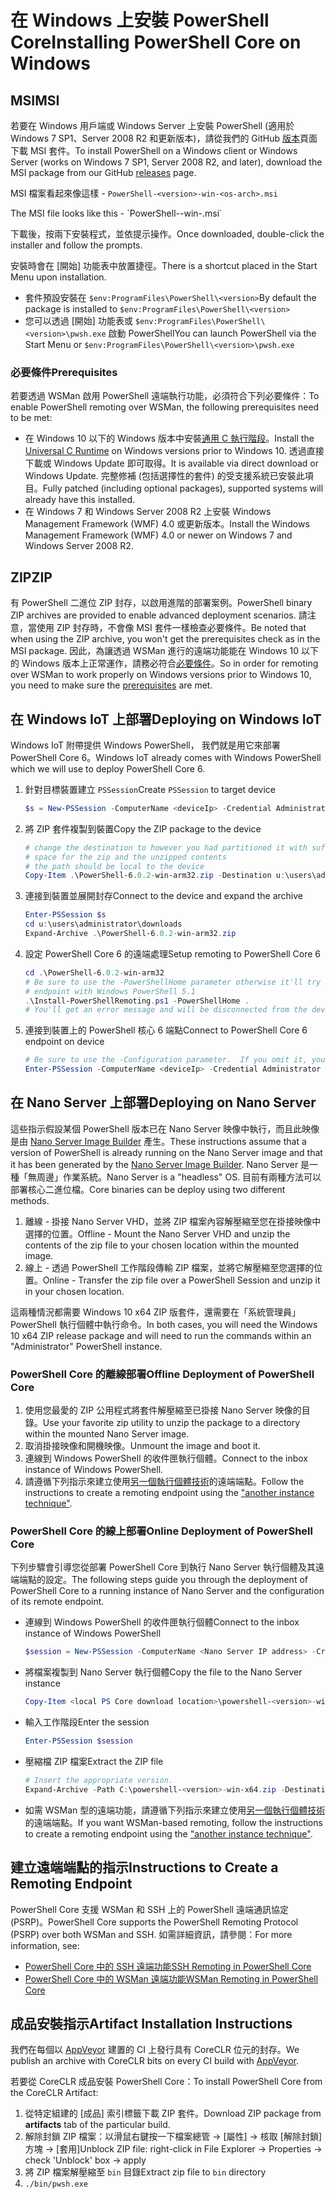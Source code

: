 # <a name="installing-powershell-core-on-windows"></a><span data-ttu-id="f4240-101">在 Windows 上安裝 PowerShell Core</span><span class="sxs-lookup"><span data-stu-id="f4240-101">Installing PowerShell Core on Windows</span></span>

## <a name="msi"></a><span data-ttu-id="f4240-102">MSI</span><span class="sxs-lookup"><span data-stu-id="f4240-102">MSI</span></span>

<span data-ttu-id="f4240-103">若要在 Windows 用戶端或 Windows Server 上安裝 PowerShell (適用於 Windows 7 SP1、Server 2008 R2 和更新版本)，請從我們的 GitHub [版本][]頁面下載 MSI 套件。</span><span class="sxs-lookup"><span data-stu-id="f4240-103">To install PowerShell on a Windows client or Windows Server (works on Windows 7 SP1, Server 2008 R2, and later), download the MSI package from our GitHub [releases][] page.</span></span>

<span data-ttu-id="f4240-104">MSI 檔案看起來像這樣 - `PowerShell-<version>-win-<os-arch>.msi`
<!-- TODO: should be updated to point to the Download Center as well --></span><span class="sxs-lookup"><span data-stu-id="f4240-104">The MSI file looks like this - `PowerShell-<version>-win-<os-arch>.msi`
<!-- TODO: should be updated to point to the Download Center as well --></span></span>

<span data-ttu-id="f4240-105">下載後，按兩下安裝程式，並依提示操作。</span><span class="sxs-lookup"><span data-stu-id="f4240-105">Once downloaded, double-click the installer and follow the prompts.</span></span>

<span data-ttu-id="f4240-106">安裝時會在 [開始] 功能表中放置捷徑。</span><span class="sxs-lookup"><span data-stu-id="f4240-106">There is a shortcut placed in the Start Menu upon installation.</span></span>

- <span data-ttu-id="f4240-107">套件預設安裝在 `$env:ProgramFiles\PowerShell\<version>`</span><span class="sxs-lookup"><span data-stu-id="f4240-107">By default the package is installed to `$env:ProgramFiles\PowerShell\<version>`</span></span>
- <span data-ttu-id="f4240-108">您可以透過 [開始] 功能表或 `$env:ProgramFiles\PowerShell\<version>\pwsh.exe` 啟動 PowerShell</span><span class="sxs-lookup"><span data-stu-id="f4240-108">You can launch PowerShell via the Start Menu or `$env:ProgramFiles\PowerShell\<version>\pwsh.exe`</span></span>

### <a name="prerequisites"></a><span data-ttu-id="f4240-109">必要條件</span><span class="sxs-lookup"><span data-stu-id="f4240-109">Prerequisites</span></span>

<span data-ttu-id="f4240-110">若要透過 WSMan 啟用 PowerShell 遠端執行功能，必須符合下列必要條件：</span><span class="sxs-lookup"><span data-stu-id="f4240-110">To enable PowerShell remoting over WSMan, the following prerequisites need to be met:</span></span>

- <span data-ttu-id="f4240-111">在 Windows 10 以下的 Windows 版本中安裝[通用 C 執行階段](https://www.microsoft.com/download/details.aspx?id=50410)。</span><span class="sxs-lookup"><span data-stu-id="f4240-111">Install the [Universal C Runtime](https://www.microsoft.com/download/details.aspx?id=50410) on Windows versions prior to Windows 10.</span></span>
  <span data-ttu-id="f4240-112">透過直接下載或 Windows Update 即可取得。</span><span class="sxs-lookup"><span data-stu-id="f4240-112">It is available via direct download or Windows Update.</span></span>
  <span data-ttu-id="f4240-113">完整修補 (包括選擇性的套件) 的受支援系統已安裝此項目。</span><span class="sxs-lookup"><span data-stu-id="f4240-113">Fully patched (including optional packages), supported systems will already have this installed.</span></span>
- <span data-ttu-id="f4240-114">在 Windows 7 和 Windows Server 2008 R2 上安裝 Windows Management Framework (WMF) 4.0 或更新版本。</span><span class="sxs-lookup"><span data-stu-id="f4240-114">Install the Windows Management Framework (WMF) 4.0 or newer on Windows 7 and Windows Server 2008 R2.</span></span>

## <a name="zip"></a><span data-ttu-id="f4240-115">ZIP</span><span class="sxs-lookup"><span data-stu-id="f4240-115">ZIP</span></span>

<span data-ttu-id="f4240-116">有 PowerShell 二進位 ZIP 封存，以啟用進階的部署案例。</span><span class="sxs-lookup"><span data-stu-id="f4240-116">PowerShell binary ZIP archives are provided to enable advanced deployment scenarios.</span></span>
<span data-ttu-id="f4240-117">請注意，當使用 ZIP 封存時，不會像 MSI 套件一樣檢查必要條件。</span><span class="sxs-lookup"><span data-stu-id="f4240-117">Be noted that when using the ZIP archive, you won't get the prerequisites check as in the MSI package.</span></span>
<span data-ttu-id="f4240-118">因此，為讓透過 WSMan 進行的遠端功能能在 Windows 10 以下的 Windows 版本上正常運作，請務必符合[必要條件](#prerequisites)。</span><span class="sxs-lookup"><span data-stu-id="f4240-118">So in order for remoting over WSMan to work properly on Windows versions prior to Windows 10, you need to make sure the [prerequisites](#prerequisites) are met.</span></span>

## <a name="deploying-on-windows-iot"></a><span data-ttu-id="f4240-119">在 Windows IoT 上部署</span><span class="sxs-lookup"><span data-stu-id="f4240-119">Deploying on Windows IoT</span></span>

<span data-ttu-id="f4240-120">Windows IoT 附帶提供 Windows PowerShell， 我們就是用它來部署 PowerShell Core 6。</span><span class="sxs-lookup"><span data-stu-id="f4240-120">Windows IoT already comes with Windows PowerShell which we will use to deploy PowerShell Core 6.</span></span>

1. <span data-ttu-id="f4240-121">針對目標裝置建立 `PSSession`</span><span class="sxs-lookup"><span data-stu-id="f4240-121">Create `PSSession` to target device</span></span>

   ```powershell
   $s = New-PSSession -ComputerName <deviceIp> -Credential Administrator
   ```

2. <span data-ttu-id="f4240-122">將 ZIP 套件複製到裝置</span><span class="sxs-lookup"><span data-stu-id="f4240-122">Copy the ZIP package to the device</span></span>

   ```powershell
   # change the destination to however you had partitioned it with sufficient
   # space for the zip and the unzipped contents
   # the path should be local to the device
   Copy-Item .\PowerShell-6.0.2-win-arm32.zip -Destination u:\users\administrator\Downloads -ToSession $s
   ```

3. <span data-ttu-id="f4240-123">連接到裝置並展開封存</span><span class="sxs-lookup"><span data-stu-id="f4240-123">Connect to the device and expand the archive</span></span>

   ```powershell
   Enter-PSSession $s
   cd u:\users\administrator\downloads
   Expand-Archive .\PowerShell-6.0.2-win-arm32.zip
   ```

4. <span data-ttu-id="f4240-124">設定 PowerShell Core 6 的遠端處理</span><span class="sxs-lookup"><span data-stu-id="f4240-124">Setup remoting to PowerShell Core 6</span></span>

   ```powershell
   cd .\PowerShell-6.0.2-win-arm32
   # Be sure to use the -PowerShellHome parameter otherwise it'll try to create a new
   # endpoint with Windows PowerShell 5.1
   .\Install-PowerShellRemoting.ps1 -PowerShellHome .
   # You'll get an error message and will be disconnected from the device because it has to restart WinRM
   ```

5. <span data-ttu-id="f4240-125">連接到裝置上的 PowerShell 核心 6 端點</span><span class="sxs-lookup"><span data-stu-id="f4240-125">Connect to PowerShell Core 6 endpoint on device</span></span>

   ```powershell
   # Be sure to use the -Configuration parameter.  If you omit it, you will connect to Windows PowerShell 5.1
   Enter-PSSession -ComputerName <deviceIp> -Credential Administrator -Configuration powershell.6.0.2
   ```

## <a name="deploying-on-nano-server"></a><span data-ttu-id="f4240-126">在 Nano Server 上部署</span><span class="sxs-lookup"><span data-stu-id="f4240-126">Deploying on Nano Server</span></span>

<span data-ttu-id="f4240-127">這些指示假設某個 PowerShell 版本已在 Nano Server 映像中執行，而且此映像是由 [Nano Server Image Builder](/windows-server/get-started/deploy-nano-server) 產生。</span><span class="sxs-lookup"><span data-stu-id="f4240-127">These instructions assume that a version of PowerShell is already running on the Nano Server image and that it has been generated by the [Nano Server Image Builder](/windows-server/get-started/deploy-nano-server).</span></span>
<span data-ttu-id="f4240-128">Nano Server 是一種「無周邊」作業系統。</span><span class="sxs-lookup"><span data-stu-id="f4240-128">Nano Server is a "headless" OS.</span></span> <span data-ttu-id="f4240-129">目前有兩種方法可以部署核心二進位檔。</span><span class="sxs-lookup"><span data-stu-id="f4240-129">Core binaries can be deploy using two different methods.</span></span>

1. <span data-ttu-id="f4240-130">離線 - 掛接 Nano Server VHD，並將 ZIP 檔案內容解壓縮至您在掛接映像中選擇的位置。</span><span class="sxs-lookup"><span data-stu-id="f4240-130">Offline - Mount the Nano Server VHD and unzip the contents of the zip file to your chosen location within the mounted image.</span></span>
2. <span data-ttu-id="f4240-131">線上 - 透過 PowerShell 工作階段傳輸 ZIP 檔案，並將它解壓縮至您選擇的位置。</span><span class="sxs-lookup"><span data-stu-id="f4240-131">Online - Transfer the zip file over a PowerShell Session and unzip it in your chosen location.</span></span>

<span data-ttu-id="f4240-132">這兩種情況都需要 Windows 10 x64 ZIP 版套件，還需要在「系統管理員」PowerShell 執行個體中執行命令。</span><span class="sxs-lookup"><span data-stu-id="f4240-132">In both cases, you will need the Windows 10 x64 ZIP release package and will need to run the commands within an "Administrator" PowerShell instance.</span></span>

### <a name="offline-deployment-of-powershell-core"></a><span data-ttu-id="f4240-133">PowerShell Core 的離線部署</span><span class="sxs-lookup"><span data-stu-id="f4240-133">Offline Deployment of PowerShell Core</span></span>

1. <span data-ttu-id="f4240-134">使用您最愛的 ZIP 公用程式將套件解壓縮至已掛接 Nano Server 映像的目錄。</span><span class="sxs-lookup"><span data-stu-id="f4240-134">Use your favorite zip utility to unzip the package to a directory within the mounted Nano Server image.</span></span>
2. <span data-ttu-id="f4240-135">取消掛接映像和開機映像。</span><span class="sxs-lookup"><span data-stu-id="f4240-135">Unmount the image and boot it.</span></span>
3. <span data-ttu-id="f4240-136">連線到 Windows PowerShell 的收件匣執行個體。</span><span class="sxs-lookup"><span data-stu-id="f4240-136">Connect to the inbox instance of Windows PowerShell.</span></span>
4. <span data-ttu-id="f4240-137">請遵循下列指示來建立使用[另一個執行個體技術](#executed-by-another-instance-of-powershell-on-behalf-of-the-instance-that-it-will-register)的遠端端點。</span><span class="sxs-lookup"><span data-stu-id="f4240-137">Follow the instructions to create a remoting endpoint using the ["another instance technique"](#executed-by-another-instance-of-powershell-on-behalf-of-the-instance-that-it-will-register).</span></span>

### <a name="online-deployment-of-powershell-core"></a><span data-ttu-id="f4240-138">PowerShell Core 的線上部署</span><span class="sxs-lookup"><span data-stu-id="f4240-138">Online Deployment of PowerShell Core</span></span>

<span data-ttu-id="f4240-139">下列步驟會引導您從部署 PowerShell Core 到執行 Nano Server 執行個體及其遠端端點的設定。</span><span class="sxs-lookup"><span data-stu-id="f4240-139">The following steps guide you through the deployment of PowerShell Core to a running instance of Nano Server and the configuration of its remote endpoint.</span></span>

- <span data-ttu-id="f4240-140">連線到 Windows PowerShell 的收件匣執行個體</span><span class="sxs-lookup"><span data-stu-id="f4240-140">Connect to the inbox instance of Windows PowerShell</span></span>

  ```powershell
  $session = New-PSSession -ComputerName <Nano Server IP address> -Credential <An Administrator account on the system>
  ```

- <span data-ttu-id="f4240-141">將檔案複製到 Nano Server 執行個體</span><span class="sxs-lookup"><span data-stu-id="f4240-141">Copy the file to the Nano Server instance</span></span>

  ```powershell
  Copy-Item <local PS Core download location>\powershell-<version>-win-x64.zip c:\ -ToSession $session
  ```

- <span data-ttu-id="f4240-142">輸入工作階段</span><span class="sxs-lookup"><span data-stu-id="f4240-142">Enter the session</span></span>

  ```powershell
  Enter-PSSession $session
  ```

- <span data-ttu-id="f4240-143">壓縮檔 ZIP 檔案</span><span class="sxs-lookup"><span data-stu-id="f4240-143">Extract the ZIP file</span></span>

  ```powershell
  # Insert the appropriate version.
  Expand-Archive -Path C:\powershell-<version>-win-x64.zip -DestinationPath "C:\PowerShellCore_<version>"
  ```

- <span data-ttu-id="f4240-144">如需 WSMan 型的遠端功能，請遵循下列指示來建立使用[另一個執行個體技術](../core-powershell/WSMan-Remoting-in-PowerShell-Core.md#executed-by-another-instance-of-powershell-on-behalf-of-the-instance-that-it-will-register)的遠端端點。</span><span class="sxs-lookup"><span data-stu-id="f4240-144">If you want WSMan-based remoting, follow the instructions to create a remoting endpoint using the ["another instance technique"](../core-powershell/WSMan-Remoting-in-PowerShell-Core.md#executed-by-another-instance-of-powershell-on-behalf-of-the-instance-that-it-will-register).</span></span>

## <a name="instructions-to-create-a-remoting-endpoint"></a><span data-ttu-id="f4240-145">建立遠端端點的指示</span><span class="sxs-lookup"><span data-stu-id="f4240-145">Instructions to Create a Remoting Endpoint</span></span>

<span data-ttu-id="f4240-146">PowerShell Core 支援 WSMan 和 SSH 上的 PowerShell 遠端通訊協定 (PSRP)。</span><span class="sxs-lookup"><span data-stu-id="f4240-146">PowerShell Core supports the PowerShell Remoting Protocol (PSRP) over both WSMan and SSH.</span></span>
<span data-ttu-id="f4240-147">如需詳細資訊，請參閱：</span><span class="sxs-lookup"><span data-stu-id="f4240-147">For more information, see:</span></span>

- <span data-ttu-id="f4240-148">[PowerShell Core 中的 SSH 遠端功能][ssh-remoting]</span><span class="sxs-lookup"><span data-stu-id="f4240-148">[SSH Remoting in PowerShell Core][ssh-remoting]</span></span>
- <span data-ttu-id="f4240-149">[PowerShell Core 中的 WSMan 遠端功能][wsman-remoting]</span><span class="sxs-lookup"><span data-stu-id="f4240-149">[WSMan Remoting in PowerShell Core][wsman-remoting]</span></span>

## <a name="artifact-installation-instructions"></a><span data-ttu-id="f4240-150">成品安裝指示</span><span class="sxs-lookup"><span data-stu-id="f4240-150">Artifact Installation Instructions</span></span>

<span data-ttu-id="f4240-151">我們在每個以 [AppVeyor][] 建置的 CI 上發行具有 CoreCLR 位元的封存。</span><span class="sxs-lookup"><span data-stu-id="f4240-151">We publish an archive with CoreCLR bits on every CI build with [AppVeyor][].</span></span>

<span data-ttu-id="f4240-152">若要從 CoreCLR 成品安裝 PowerShell Core：</span><span class="sxs-lookup"><span data-stu-id="f4240-152">To install PowerShell Core from the CoreCLR Artifact:</span></span>

1. <span data-ttu-id="f4240-153">從特定組建的 [成品] 索引標籤下載 ZIP 套件。</span><span class="sxs-lookup"><span data-stu-id="f4240-153">Download ZIP package from **artifacts** tab of the particular build.</span></span>
2. <span data-ttu-id="f4240-154">解除封鎖 ZIP 檔案：以滑鼠右鍵按一下檔案總管 -> [屬性] -> 核取 [解除封鎖] 方塊 -> [套用]</span><span class="sxs-lookup"><span data-stu-id="f4240-154">Unblock ZIP file: right-click in File Explorer -> Properties -> check 'Unblock' box -> apply</span></span>
3. <span data-ttu-id="f4240-155">將 ZIP 檔案解壓縮至 `bin` 目錄</span><span class="sxs-lookup"><span data-stu-id="f4240-155">Extract zip file to `bin` directory</span></span>
4. `./bin/pwsh.exe`

<!-- [download-center]: TODO -->

[版本]: https://github.com/PowerShell/PowerShell/releases
[releases]: https://github.com/PowerShell/PowerShell/releases
[ssh-remoting]: ../core-powershell/SSH-Remoting-in-PowerShell-Core.md
[wsman-remoting]: ../core-powershell/WSMan-Remoting-in-PowerShell-Core.md
[AppVeyor]: https://ci.appveyor.com/project/PowerShell/powershell
